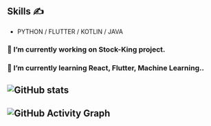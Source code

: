 ## Skills ✍ 
- PYTHON / FLUTTER / KOTLIN / JAVA

### 🚀 I’m currently working on Stock-King project.
### 🌱 I’m currently learning React, Flutter, Machine Learning..


## ![GitHub stats](https://github-readme-stats.vercel.app/api?username=qwa310&show_icons=true)  
## ![GitHub Activity Graph](https://activity-graph.herokuapp.com/graph?username=qwa310)



<!--
### Hi there 👋,  
I'm currently studying in the Department of IT Convergence and Application Engineering from Pukyong National University.
Skills: PYTHON / FLUTTER / KOTLIN / JAVA
- 🔭 I’m currently working on Stock-King project 
- 🌱 I’m currently learning React, Flutter, Machine Learning.. 
[<img src='https://cdn.jsdelivr.net/npm/simple-icons@3.0.1/icons/github.svg' alt='github' height='40'>](https://github.com/qwa310)  
![GitHub stats](https://github-readme-stats.vercel.app/api?username=qwa310&show_icons=true)  
![GitHub Activity Graph](https://activity-graph.herokuapp.com/graph?username=qwa310)  
-->
